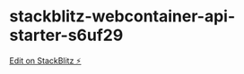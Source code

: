 # stackblitz-webcontainer-api-starter-s6uf29

[Edit on StackBlitz ⚡️](https://stackblitz.com/edit/stackblitz-webcontainer-api-starter-s6uf29)